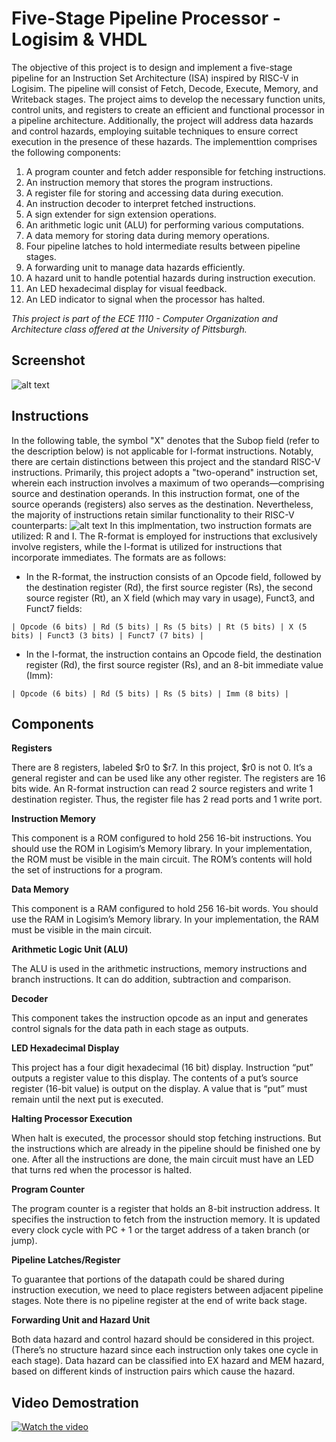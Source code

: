 # Five-Stage Pipeline Processor - Logisim & VHDL
The objective of this project is to design and implement a five-stage pipeline for an Instruction Set Architecture (ISA) inspired by RISC-V in Logisim. The pipeline will consist of Fetch, Decode, Execute, Memory, and Writeback stages. The project aims to develop the necessary function units, control units, and registers to create an efficient and functional processor in a pipeline architecture. Additionally, the project will address data hazards and control hazards, employing suitable techniques to ensure correct execution in the presence of these hazards. The implementtion comprises the following components:
1. A program counter and fetch adder responsible for fetching instructions.
2. An instruction memory that stores the program instructions.
3. A register file for storing and accessing data during execution.
4. An instruction decoder to interpret fetched instructions.
5. A sign extender for sign extension operations.
6. An arithmetic logic unit (ALU) for performing various computations.
7. A data memory for storing data during memory operations.
8. Four pipeline latches to hold intermediate results between pipeline stages.
9. A forwarding unit to manage data hazards efficiently.
10. A hazard unit to handle potential hazards during instruction execution.
11. An LED hexadecimal display for visual feedback.
12. An LED indicator to signal when the processor has halted.

_This project is part of the ECE 1110 - Computer Organization and Architecture class offered at the University of Pittsburgh._
## Screenshot
![alt text](https://github.com/yinhaoqian/LogisimFiveStagePipeline/blob/main/pictures/Main%20Interface.PNG)
## Instructions
In the following table, the symbol "X" denotes that the Subop field (refer to the description below) is not applicable for I-format instructions. Notably, there are certain distinctions between this project and the standard RISC-V instructions. Primarily, this project adopts a "two-operand" instruction set, wherein each instruction involves a maximum of two operands—comprising source and destination operands. In this instruction format, one of the source operands (registers) also serves as the destination. Nevertheless, the majority of instructions retain similar functionality to their RISC-V counterparts:
![alt text](https://github.com/yinhaoqian/LogisimFiveStagePipeline/blob/main/pictures/Instruction%20Set.PNG)
In this implmentation, two instruction formats are utilized: R and I. The R-format is employed for instructions that exclusively involve registers, while the I-format is utilized for instructions that incorporate immediates. The formats are as follows:
- In the R-format, the instruction consists of an Opcode field, followed by the destination register (Rd), the first source register (Rs), the second source register (Rt), an X field (which may vary in usage), Funct3, and Funct7 fields:
```
| Opcode (6 bits) | Rd (5 bits) | Rs (5 bits) | Rt (5 bits) | X (5 bits) | Funct3 (3 bits) | Funct7 (7 bits) |
```
- In the I-format, the instruction contains an Opcode field, the destination register (Rd), the first source register (Rs), and an 8-bit immediate value (Imm):
```
| Opcode (6 bits) | Rd (5 bits) | Rs (5 bits) | Imm (8 bits) |
```
## Components

**Registers**

There are 8 registers, labeled $r0 to $r7. In this project, $r0 is not 0. It’s a general register and can be used 
like any other register. The registers are 16 bits wide. An R-format instruction can read 2 source registers 
and write 1 destination register. Thus, the register file has 2 read ports and 1 write port.

**Instruction Memory**

This component is a ROM configured to hold 256 16-bit instructions. You should use the ROM in 
Logisim’s Memory library. In your implementation, the ROM must be visible in the main circuit. The 
ROM’s contents will hold the set of instructions for a program.

**Data Memory**

This component is a RAM configured to hold 256 16-bit words. You should use the RAM in Logisim’s 
Memory library. In your implementation, the RAM must be visible in the main circuit. 

**Arithmetic Logic Unit (ALU)**

The ALU is used in the arithmetic instructions, memory instructions and branch instructions. It can do 
addition, subtraction and comparison. 

**Decoder**

This component takes the instruction opcode as an input and generates control signals for the data path in 
each stage as outputs.

**LED Hexadecimal Display**

This project has a four digit hexadecimal (16 bit) display. Instruction “put” outputs a register value to this 
display. The contents of a put’s source register (16-bit value) is output on the display. A value that is “put” 
must remain until the next put is executed.

**Halting Processor Execution**

When halt is executed, the processor should stop fetching instructions. But the instructions which are 
already in the pipeline should be finished one by one. After all the instructions are done, the main circuit 
must have an LED that turns red when the processor is halted. 

**Program Counter**

The program counter is a register that holds an 8-bit instruction address. It specifies the instruction to fetch 
from the instruction memory. It is updated every clock cycle with PC + 1 or the target address of a taken 
branch (or jump).

**Pipeline Latches/Register**

To guarantee that portions of the datapath could be shared during instruction execution, we need to place 
registers between adjacent pipeline stages. Note there is no pipeline register at the end of write back stage. 

**Forwarding Unit and Hazard Unit**

Both data hazard and control hazard should be considered in this project. (There’s no structure hazard since 
each instruction only takes one cycle in each stage). 
Data hazard can be classified into EX hazard and MEM hazard, based on different kinds of instruction pairs 
which cause the hazard.

## Video Demostration
[![Watch the video](https://img.youtube.com/vi/5xXs9az-O4I/maxresdefault.jpg)](https://youtu.be/5xXs9az-O4I)
